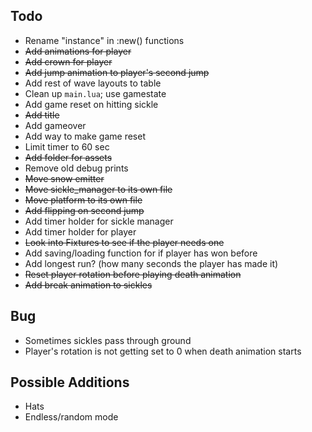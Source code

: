 ## Todo
- Rename "instance" in :new() functions
- ~~Add animations for player~~
- ~~Add crown for player~~
- ~~Add jump animation to player's second jump~~
- Add rest of wave layouts to table
- Clean up `main.lua`; use gamestate
- Add game reset on hitting sickle
- ~~Add title~~
- Add gameover
- Add way to make game reset
- Limit timer to 60 sec
- ~~Add folder for assets~~
- Remove old debug prints
- ~~Move snow emitter~~ 
- ~~Move sickle_manager to its own file~~
- ~~Move platform to its own file~~
- ~~Add flipping on second jump~~
- Add timer holder for sickle manager
- Add timer holder for player
- ~~Look into Fixtures to see if the player needs one~~
- Add saving/loading function for if player has won before
- Add longest run? (how many seconds the player has made it)
- ~~Reset player rotation before playing death animation~~ 
- ~~Add break animation to sickles~~

## Bug
- Sometimes sickles pass through ground
- Player's rotation is not getting set to 0 when death animation starts

## Possible Additions
- Hats
- Endless/random mode
